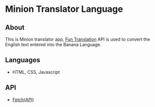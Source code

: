 # Minion Translator Language

## About
This is Minion translator app, [Fun Translation](https://funtranslations.com/api/) API is used to convert the English text entered into the Banana Language.

## Languages
- HTML, CSS, Javascript

## API
- [Fetch(API)](https://developer.mozilla.org/en-US/docs/Web/API/Fetch_API/Using_Fetch)

